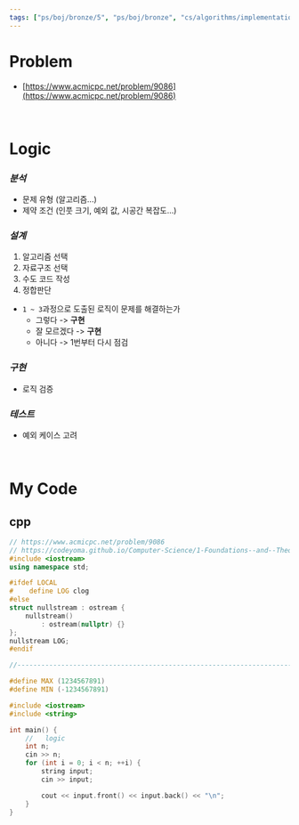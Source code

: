 ```yaml
---
tags: ["ps/boj/bronze/5", "ps/boj/bronze", "cs/algorithms/implementation/ps","cs/algorithms/string/ps"]
---
```


# Problem
- [https://www.acmicpc.net/problem/9086](https://www.acmicpc.net/problem/9086)

<br/>

# Logic

### *분석*
- 문제 유형 (알고리즘...)
- 제약 조건 (인풋 크기, 예외 값, 시공간 복잡도...)

### *설계*
1. 알고리즘 선택
2. 자료구조 선택
3. 수도 코드 작성
4. 정합판단
  - `1 ~ 3`과정으로 도출된 로직이 문제를 해결하는가
    - 그렇다 -> **구현**
    - 잘 모르겠다 -> **구현**
    - 아니다 -> 1번부터 다시 점검

### *구현*
- 로직 검증

### *테스트*
- 예외 케이스 고려

<br/>

# My Code
## cpp
```cpp title="boj/9086.cpp"
// https://www.acmicpc.net/problem/9086
// https://codeyoma.github.io/Computer-Science/1-Foundations--and--Theory/Algorithms/ps/boj/9086/9086
#include <iostream>
using namespace std;

#ifdef LOCAL
#    define LOG clog
#else
struct nullstream : ostream {
    nullstream()
        : ostream(nullptr) {}
};
nullstream LOG;
#endif

//--------------------------------------------------------------------------------------------------

#define MAX (1234567891)
#define MIN (-1234567891)

#include <iostream>
#include <string>

int main() {
    //   logic
    int n;
    cin >> n;
    for (int i = 0; i < n; ++i) {
        string input;
        cin >> input;

        cout << input.front() << input.back() << "\n";
    }
}

```
